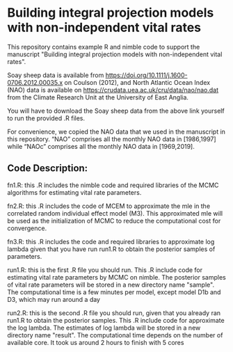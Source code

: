 # Building integral projection models with non-independent vital rates

This repository contains example R and nimble code to support the manuscript "Building integral projection models with non-independent vital rates". 

Soay sheep data is available from https://doi.org/10.1111/j.1600-0706.2012.00035.x on Coulson (2012), and North Atlantic Ocean Index (NAO) data is available on https://crudata.uea.ac.uk/cru/data/nao/nao.dat from the Climate Research Unit at the University of East Anglia.

You will have to download the Soay sheep data from the above link yourself to run the provided .R files. 

For convenience, we copied the NAO data that we used in the manuscript in this repository. “NAO” comprises all the monthly NAO data in [1986,1997] while “NAOc” comprises all the monthly NAO data in [1969,2019].



## Code Description:

fn1.R: this .R includes the nimble code and required libraries of the MCMC algorithms for estimating vital rate parameters.

fn2.R: this .R includes the code of MCEM to approximate the mle in the correlated random individual effect model (M3). This approximated mle will be used as the initialization of MCMC to reduce the computational cost for convergence.

fn3.R: this .R includes the code and required libraries to approximate log lambda given that you have run run1.R to obtain the posterior samples of parameters.

run1.R: this is the first .R file you should run. This .R include code for estimating vital rate parameters by MCMC on nimble. The posterior samples of vital rate parameters will be stored in a new directory name "sample". The computational time is a few minutes per model, except model D1b and D3, which may run around a day

run2.R: this is the second .R file you should run, given that you already ran run1.R to obtain the posterior samples. This .R include code for approximate the log lambda. The estimates of log lambda will be stored in a new directory name "result". The computational time depends on the number of available core. It took us around 2 hours to finish with 5 cores
